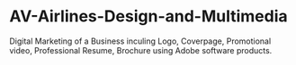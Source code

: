# AV-Airlines-Design-and-Multimedia
Digital Marketing of a Business inculing Logo, Coverpage, Promotional video, Professional Resume, Brochure using Adobe software products.
